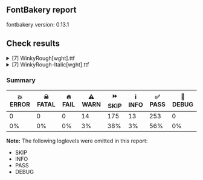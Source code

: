 ## FontBakery report

fontbakery version: 0.13.1







## Check results



<details><summary>[7] WinkyRough[wght].ttf</summary>
<div>
<details>
    <summary>⚠️ <b>WARN</b> Detect any interpolation issues in the font. <a href="https://fontbakery.readthedocs.io/en/stable/fontbakery/checks/universal.html#interpolation-issues">interpolation_issues</a></summary>
    <div>







* ⚠️ **WARN** <p>Interpolation issues were found in the font:</p>
<pre><code>- Contour 0 start point differs in glyph 'quoteleft' between location wght=400 and location wght=300

- Contour 0 start point differs in glyph 'quoteleft' between location wght=300 and location wght=900

- Contour 0 start point differs in glyph 'u' between location wght=400 and location wght=300

- Contour 0 start point differs in glyph 'J' between location wght=300 and location wght=900

- Contour 0 start point differs in glyph 'bracketleft' between location wght=400 and location wght=300

- Contour 0 start point differs in glyph 'guilsinglright' between location wght=300 and location wght=900

- Contour 1 start point differs in glyph 'Thorn' between location wght=400 and location wght=300

- Contour 0 start point differs in glyph 'Thorn' between location wght=300 and location wght=900

- Contour 0 start point differs in glyph 'greater' between location wght=300 and location wght=900

- Contour 0 start point differs in glyph 'H' between location wght=400 and location wght=300

- Contour 0 start point differs in glyph 'e' between location wght=400 and location wght=300

- Contour 1 start point differs in glyph 'e' between location wght=400 and location wght=300

- Contour 0 start point differs in glyph 'e' between location wght=300 and location wght=900

- Contour 0 start point differs in glyph 't' between location wght=400 and location wght=300

- Contour 0 start point differs in glyph 'two' between location wght=400 and location wght=300

- Contour 0 start point differs in glyph 'uni018F' between location wght=400 and location wght=300

- Contour 1 start point differs in glyph 'uni018F' between location wght=400 and location wght=300

- Contour 0 start point differs in glyph 'uni018F' between location wght=300 and location wght=900

- Contour 0 start point differs in glyph 'bar' between location wght=300 and location wght=900

- Contour 0 start point differs in glyph 'dotlessi' between location wght=400 and location wght=300

- Contour 0 start point differs in glyph 'dotlessi' between location wght=300 and location wght=900

- Contour 1 start point differs in glyph 'plusminus' between location wght=400 and location wght=300

- Contour 1 in glyph 'plusminus': becomes underweight between wght=400 and wght=300.

- Contour 1 start point differs in glyph 'plusminus' between location wght=300 and location wght=900

- Contour 1 in glyph 'plusminus': becomes underweight between wght=300 and wght=900.

- Contour 0 start point differs in glyph 'h' between location wght=400 and location wght=300

- Contour 0 start point differs in glyph 'h' between location wght=300 and location wght=900

- Contour 0 start point differs in glyph 'exclamdown' between location wght=400 and location wght=300

- Contour 1 start point differs in glyph 'exclamdown' between location wght=400 and location wght=300

- Contour 0 start point differs in glyph 'exclamdown' between location wght=300 and location wght=900

- Contour 0 start point differs in glyph 'uni030B' between location wght=400 and location wght=300

- Contour 1 start point differs in glyph 'uni030B' between location wght=400 and location wght=300

- Contour 1 start point differs in glyph 'uni030B' between location wght=300 and location wght=900

- Contour 1 start point differs in glyph 'ampersand' between location wght=400 and location wght=300

- Contour 2 start point differs in glyph 'ampersand' between location wght=400 and location wght=300

- Contour 2 in glyph 'ampersand': becomes underweight between wght=400 and wght=300.

- Contour 1 start point differs in glyph 'uni0259' between location wght=400 and location wght=300

- Contour 0 start point differs in glyph 'uni0259' between location wght=300 and location wght=900

- Contour 2 start point differs in glyph 'perthousand' between location wght=400 and location wght=300

- Contour 3 start point differs in glyph 'perthousand' between location wght=400 and location wght=300

- Contour 4 start point differs in glyph 'perthousand' between location wght=400 and location wght=300

- Contour 5 start point differs in glyph 'perthousand' between location wght=400 and location wght=300

- Contour 1 start point differs in glyph 'perthousand' between location wght=300 and location wght=900

- Contour 2 start point differs in glyph 'perthousand' between location wght=300 and location wght=900

- Contour 4 start point differs in glyph 'perthousand' between location wght=300 and location wght=900

- Contour 1 start point differs in glyph 'dcroat' between location wght=400 and location wght=300

- Contour 1 start point differs in glyph 'dcroat' between location wght=300 and location wght=900

- Contour 0 start point differs in glyph 'a' between location wght=400 and location wght=300

- Contour 0 start point differs in glyph 'a' between location wght=300 and location wght=900

- Contour 0 start point differs in glyph 'ordfeminine' between location wght=400 and location wght=300

- Contour 0 start point differs in glyph 'fraction' between location wght=400 and location wght=300

- Contour 0 start point differs in glyph 'fraction' between location wght=300 and location wght=900

- Contour 0 start point differs in glyph 'yen' between location wght=400 and location wght=300

- Contour 1 start point differs in glyph 'yen' between location wght=400 and location wght=300

- Contour 2 start point differs in glyph 'yen' between location wght=400 and location wght=300

- Contour 0 start point differs in glyph 'yen' between location wght=300 and location wght=900

- Contour 1 start point differs in glyph 'yen' between location wght=300 and location wght=900

- Contour 0 start point differs in glyph 'P' between location wght=300 and location wght=900

- Contour 0 start point differs in glyph 'bullet' between location wght=300 and location wght=900

- Contour 0 start point differs in glyph 'F' between location wght=400 and location wght=300

- Contour 0 start point differs in glyph 'F' between location wght=300 and location wght=900

- Contour 0 start point differs in glyph 'four' between location wght=400 and location wght=300

- Contour 1 start point differs in glyph 'four' between location wght=400 and location wght=300

- Contour 1 start point differs in glyph 'e.salt' between location wght=400 and location wght=300

- Contour 0 start point differs in glyph 'e.salt' between location wght=300 and location wght=900

- Contour 0 start point differs in glyph 'N' between location wght=400 and location wght=300

- Contour 0 start point differs in glyph 'x' between location wght=300 and location wght=900

- Contour 0 start point differs in glyph 'L' between location wght=300 and location wght=900

- Contour 0 start point differs in glyph 'asciitilde' between location wght=400 and location wght=300

- Contour 0 start point differs in glyph 'asciitilde' between location wght=300 and location wght=900

- Contour 0 start point differs in glyph 'less' between location wght=400 and location wght=300

- Contour 0 start point differs in glyph 'less' between location wght=300 and location wght=900

- Contour 0 in glyph 'less': becomes underweight between wght=300 and wght=900.

- Contour 0 start point differs in glyph 'at' between location wght=300 and location wght=900

- Contour 0 start point differs in glyph 'uni030C' between location wght=400 and location wght=300

- Contour 0 start point differs in glyph 'r' between location wght=400 and location wght=300

- Contour 0 start point differs in glyph 'r' between location wght=300 and location wght=900

- Contour 0 start point differs in glyph 'S' between location wght=400 and location wght=300

- Contour 0 start point differs in glyph 'S' between location wght=300 and location wght=900

- Contour 0 start point differs in glyph 'l' between location wght=300 and location wght=900

- Contour 0 start point differs in glyph 'I.salt' between location wght=400 and location wght=300

- Contour 0 start point differs in glyph 'I.salt' between location wght=300 and location wght=900

- Contour 0 start point differs in glyph 'f' between location wght=400 and location wght=300

- Contour 0 start point differs in glyph 'n' between location wght=400 and location wght=300

- Contour 0 start point differs in glyph 'n' between location wght=300 and location wght=900

- Contour 1 start point differs in glyph 'oslash' between location wght=400 and location wght=300

- Contour 0 start point differs in glyph 'uni0328' between location wght=400 and location wght=300

- Contour 0 start point differs in glyph 'Hbar' between location wght=400 and location wght=300

- Contour 1 start point differs in glyph 'Hbar' between location wght=400 and location wght=300

- Contour 0 start point differs in glyph 'three' between location wght=400 and location wght=300

- Contour 0 start point differs in glyph 'uni0312' between location wght=400 and location wght=300

- Contour 0 start point differs in glyph 'uni0312' between location wght=300 and location wght=900

- Contour 2 start point differs in glyph 'threequarters' between location wght=400 and location wght=300

- Contour 3 start point differs in glyph 'threequarters' between location wght=400 and location wght=300

- Contour 0 start point differs in glyph 'threequarters' between location wght=300 and location wght=900

- Contour 3 start point differs in glyph 'threequarters' between location wght=300 and location wght=900

- Contour 0 start point differs in glyph 'dollar' between location wght=400 and location wght=300

- Contour 0 in glyph 'dollar': becomes underweight between wght=400 and wght=300.

- Contour 1 start point differs in glyph 'dollar' between location wght=400 and location wght=300

- Contour 1 in glyph 'dollar': becomes underweight between wght=400 and wght=300.

- Contour 2 start point differs in glyph 'dollar' between location wght=400 and location wght=300

- Contour 2 start point differs in glyph 'dollar' between location wght=300 and location wght=900

- Contour 0 start point differs in glyph 'cent' between location wght=400 and location wght=300

- Contour 1 start point differs in glyph 'cent' between location wght=400 and location wght=300

- Contour 1 in glyph 'cent': becomes underweight between wght=400 and wght=300.

- Contour 2 start point differs in glyph 'cent' between location wght=400 and location wght=300

- Contour 0 start point differs in glyph 'gravecomb' between location wght=400 and location wght=300

- Contour 0 in glyph 'gravecomb': becomes underweight between wght=400 and wght=300.

- Contour 0 start point differs in glyph 'gravecomb' between location wght=300 and location wght=900

- Contour 0 in glyph 'gravecomb': becomes underweight between wght=300 and wght=900.

- Contour 0 start point differs in glyph 'Q' between location wght=400 and location wght=300

- Contour 1 start point differs in glyph 'Q' between location wght=400 and location wght=300

- Contour 0 start point differs in glyph 'Q' between location wght=300 and location wght=900

- Contour 0 start point differs in glyph 'period' between location wght=400 and location wght=300

- Contour 0 start point differs in glyph 'period' between location wght=300 and location wght=900

- Contour 0 start point differs in glyph 'A.salt' between location wght=400 and location wght=300

- Contour 0 start point differs in glyph 'A.salt' between location wght=300 and location wght=900

- Contour 1 start point differs in glyph 'A.salt' between location wght=300 and location wght=900

- Contour 0 start point differs in glyph 'seven' between location wght=400 and location wght=300

- Contour 0 start point differs in glyph 'uni0302' between location wght=400 and location wght=300

- Contour 0 start point differs in glyph 'uni0302' between location wght=300 and location wght=900

- Contour 0 start point differs in glyph 'quotedblright' between location wght=400 and location wght=300

- Contour 1 start point differs in glyph 'quotedblright' between location wght=400 and location wght=300

- Contour 0 start point differs in glyph 'quotedblright' between location wght=300 and location wght=900

- Contour 1 start point differs in glyph 'quotedblright' between location wght=300 and location wght=900

- Contour 0 start point differs in glyph 'quotesingle' between location wght=400 and location wght=300

- Contour 0 start point differs in glyph 'uni030C.alt' between location wght=400 and location wght=300

- Contour 0 start point differs in glyph 'uni030C.alt' between location wght=300 and location wght=900

- Contour 0 in glyph 'uni030C.alt': becomes underweight between wght=300 and wght=900.

- Contour 0 start point differs in glyph 'logicalnot' between location wght=400 and location wght=300

- Contour 0 start point differs in glyph 'logicalnot' between location wght=300 and location wght=900

- Contour 0 start point differs in glyph 'uni1E9E' between location wght=400 and location wght=300

- Contour 0 start point differs in glyph 'uni1E9E' between location wght=300 and location wght=900

- Contour 0 start point differs in glyph 'slash' between location wght=300 and location wght=900

- Contour 0 start point differs in glyph 'underscore' between location wght=400 and location wght=300

- Contour 1 start point differs in glyph 'p' between location wght=400 and location wght=300

- Contour 0 start point differs in glyph 'ordmasculine' between location wght=400 and location wght=300

- Contour 0 start point differs in glyph 'Euro' between location wght=400 and location wght=300

- Contour 0 in glyph 'Euro': becomes underweight between wght=400 and wght=300.

- Contour 0 start point differs in glyph 'Euro' between location wght=300 and location wght=900

- Contour 1 start point differs in glyph 'Euro' between location wght=300 and location wght=900

- Contour 0 start point differs in glyph 'T' between location wght=400 and location wght=300

- Contour 0 start point differs in glyph 'T' between location wght=300 and location wght=900

- Contour 0 start point differs in glyph 'Oslash' between location wght=400 and location wght=300

- Contour 1 start point differs in glyph 'Oslash' between location wght=400 and location wght=300

- Contour 0 start point differs in glyph 'Oslash' between location wght=300 and location wght=900

- Contour 1 start point differs in glyph 'Oslash' between location wght=300 and location wght=900

- Contour 0 start point differs in glyph 'backslash' between location wght=300 and location wght=900

- Contour 0 start point differs in glyph 'one' between location wght=300 and location wght=900

- Contour 0 start point differs in glyph 'greaterequal' between location wght=400 and location wght=300

- Contour 1 start point differs in glyph 'greaterequal' between location wght=400 and location wght=300

- Contour 0 start point differs in glyph 'AE' between location wght=400 and location wght=300

- Contour 1 start point differs in glyph 'AE' between location wght=400 and location wght=300

- Contour 1 in glyph 'AE': becomes underweight between wght=400 and wght=300.

- Contour 0 start point differs in glyph 'AE' between location wght=300 and location wght=900

- Contour 0 start point differs in glyph 'B' between location wght=400 and location wght=300

- Contour 1 start point differs in glyph 'B' between location wght=400 and location wght=300

- Contour 1 in glyph 'B': becomes underweight between wght=400 and wght=300.

- Contour 2 start point differs in glyph 'B' between location wght=400 and location wght=300

- Contour 0 start point differs in glyph 'B' between location wght=300 and location wght=900

- Contour 0 start point differs in glyph 'oe' between location wght=400 and location wght=300

- Contour 2 start point differs in glyph 'oe' between location wght=400 and location wght=300

- Contour 3 start point differs in glyph 'oe' between location wght=400 and location wght=300

- Contour 2 start point differs in glyph 'oe' between location wght=300 and location wght=900

- Contour 1 start point differs in glyph 'Lslash' between location wght=300 and location wght=900

- Contour 1 start point differs in glyph 'onehalf' between location wght=400 and location wght=300

- Contour 2 start point differs in glyph 'onehalf' between location wght=400 and location wght=300

- Contour 1 start point differs in glyph 'onehalf' between location wght=300 and location wght=900

- Contour 2 start point differs in glyph 'onehalf' between location wght=300 and location wght=900

- Contour 0 start point differs in glyph 'divide' between location wght=400 and location wght=300

- Contour 0 start point differs in glyph 'divide' between location wght=300 and location wght=900

- Contour 0 start point differs in glyph 'section' between location wght=400 and location wght=300

- Contour 1 start point differs in glyph 'section' between location wght=400 and location wght=300

- Contour 0 start point differs in glyph 'section' between location wght=300 and location wght=900

- Contour 0 start point differs in glyph 'W' between location wght=400 and location wght=300

- Contour 0 in glyph 'W': becomes underweight between wght=400 and wght=300.

- Contour 0 start point differs in glyph 'W' between location wght=300 and location wght=900

- Contour 0 in glyph 'W': becomes underweight between wght=300 and wght=900.

- Contour 0 start point differs in glyph 'k' between location wght=400 and location wght=300

- Contour 0 start point differs in glyph 'k' between location wght=300 and location wght=900

- Contour 0 start point differs in glyph 'lessequal' between location wght=400 and location wght=300

- Contour 0 start point differs in glyph 'lessequal' between location wght=300 and location wght=900

- Contour 1 start point differs in glyph 'lessequal' between location wght=300 and location wght=900

- Contour 0 start point differs in glyph 'zero' between location wght=400 and location wght=300

- Contour 1 start point differs in glyph 'zero' between location wght=400 and location wght=300

- Contour 0 start point differs in glyph 'zero' between location wght=300 and location wght=900

- Contour 2 start point differs in glyph 'uni0E3F' between location wght=400 and location wght=300

- Contour 3 start point differs in glyph 'uni0E3F' between location wght=400 and location wght=300

- Contour 3 in glyph 'uni0E3F': becomes underweight between wght=400 and wght=300.

- Contour 4 start point differs in glyph 'uni0E3F' between location wght=400 and location wght=300

- Contour 2 start point differs in glyph 'uni0E3F' between location wght=300 and location wght=900

- Contour 0 start point differs in glyph 'minus' between location wght=300 and location wght=900

- Contour 0 start point differs in glyph 'uni0304' between location wght=300 and location wght=900

- Contour 0 start point differs in glyph 'm' between location wght=400 and location wght=300

- Contour 0 start point differs in glyph 'm' between location wght=300 and location wght=900

- Contour 0 start point differs in glyph 'copyright' between location wght=400 and location wght=300

- Contour 1 start point differs in glyph 'copyright' between location wght=400 and location wght=300

- Contour 2 start point differs in glyph 'copyright' between location wght=400 and location wght=300

- Contour 0 start point differs in glyph 'copyright' between location wght=300 and location wght=900

- Contour 2 start point differs in glyph 'copyright' between location wght=300 and location wght=900

- Contour 0 start point differs in glyph 'uni0327' between location wght=400 and location wght=300

- Contour 0 start point differs in glyph 'ae' between location wght=400 and location wght=300

- Contour 3 start point differs in glyph 'ae' between location wght=400 and location wght=300

- Contour 3 in glyph 'ae': becomes underweight between wght=400 and wght=300.

- Contour 1 start point differs in glyph 'ae' between location wght=300 and location wght=900

- Contour 0 start point differs in glyph 'uni00B2' between location wght=300 and location wght=900

- Contour 0 start point differs in glyph 'one.lf' between location wght=400 and location wght=300

- Contour 0 start point differs in glyph 'hyphen' between location wght=400 and location wght=300

- Contour 0 start point differs in glyph 'equal' between location wght=400 and location wght=300

- Contour 0 start point differs in glyph 'equal' between location wght=300 and location wght=900

- Contour 1 start point differs in glyph 'equal' between location wght=300 and location wght=900

- Contour 0 start point differs in glyph 'exclam' between location wght=400 and location wght=300

- Contour 1 start point differs in glyph 'exclam' between location wght=400 and location wght=300

- Contour 1 start point differs in glyph 'exclam' between location wght=300 and location wght=900

- Contour 2 start point differs in glyph 'Eth' between location wght=400 and location wght=300

- Contour 0 start point differs in glyph 'Eth' between location wght=300 and location wght=900

- Contour 2 start point differs in glyph 'percent' between location wght=400 and location wght=300

- Contour 1 start point differs in glyph 'notequal' between location wght=400 and location wght=300

- Contour 0 start point differs in glyph 'notequal' between location wght=300 and location wght=900

- Contour 1 start point differs in glyph 'notequal' between location wght=300 and location wght=900

- Contour 2 start point differs in glyph 'notequal' between location wght=300 and location wght=900

- Contour 0 start point differs in glyph 'b' between location wght=400 and location wght=300

- Contour 1 start point differs in glyph 'b' between location wght=400 and location wght=300

- Contour 0 start point differs in glyph 'b' between location wght=300 and location wght=900

- Contour 0 start point differs in glyph 'y.salt' between location wght=400 and location wght=300

- Contour 0 start point differs in glyph 'uni0306' between location wght=400 and location wght=300

- Contour 0 start point differs in glyph 'eight' between location wght=400 and location wght=300

- Contour 1 start point differs in glyph 'eight' between location wght=400 and location wght=300

- Contour 0 start point differs in glyph 'g.salt' between location wght=300 and location wght=900

- Contour 1 start point differs in glyph 'zero.lf' between location wght=400 and location wght=300

- Contour 0 start point differs in glyph 'germandbls' between location wght=400 and location wght=300

- Contour 0 start point differs in glyph 'germandbls' between location wght=300 and location wght=900

- Contour 1 start point differs in glyph 'currency' between location wght=400 and location wght=300

- Contour 0 start point differs in glyph 'sterling' between location wght=400 and location wght=300

- Contour 1 start point differs in glyph 'sterling' between location wght=400 and location wght=300

- Contour 0 start point differs in glyph 'sterling' between location wght=300 and location wght=900

- Contour 1 start point differs in glyph 'sterling' between location wght=300 and location wght=900

- Contour 3 start point differs in glyph 'onequarter' between location wght=400 and location wght=300

- Contour 0 start point differs in glyph 'onequarter' between location wght=300 and location wght=900

- Contour 3 start point differs in glyph 'onequarter' between location wght=300 and location wght=900

- Contour 0 start point differs in glyph 'question' between location wght=400 and location wght=300

- Contour 1 start point differs in glyph 'question' between location wght=400 and location wght=300

- Contour 0 start point differs in glyph 'question' between location wght=300 and location wght=900

- Contour 1 start point differs in glyph 'question' between location wght=300 and location wght=900

- Contour 0 start point differs in glyph 'degree' between location wght=400 and location wght=300

- Contour 0 start point differs in glyph 'degree' between location wght=300 and location wght=900

- Contour 0 start point differs in glyph 'plus' between location wght=400 and location wght=300

- Contour 0 start point differs in glyph 'plus' between location wght=300 and location wght=900

- Contour 1 start point differs in glyph 'j' between location wght=400 and location wght=300

- Contour 0 start point differs in glyph 'j' between location wght=300 and location wght=900

- Contour 0 start point differs in glyph 'g' between location wght=400 and location wght=300

- Contour 1 start point differs in glyph 'g' between location wght=400 and location wght=300

- Contour 0 start point differs in glyph 'g' between location wght=300 and location wght=900

- Contour 0 start point differs in glyph 'q' between location wght=400 and location wght=300

- Contour 1 start point differs in glyph 'q' between location wght=400 and location wght=300

- Contour 0 start point differs in glyph 'q' between location wght=300 and location wght=900

- Contour 0 start point differs in glyph 'O' between location wght=400 and location wght=300

- Contour 0 start point differs in glyph 'O' between location wght=300 and location wght=900

- Contour 0 start point differs in glyph 'lslash' between location wght=400 and location wght=300

- Contour 1 start point differs in glyph 'lslash' between location wght=300 and location wght=900

- Contour 0 start point differs in glyph 'guilsinglleft' between location wght=300 and location wght=900

- Contour 0 start point differs in glyph 'd' between location wght=400 and location wght=300

- Contour 0 start point differs in glyph 'd' between location wght=300 and location wght=900

- Contour 0 start point differs in glyph 'Y' between location wght=400 and location wght=300

- Contour 1 start point differs in glyph 'nine' between location wght=400 and location wght=300

- Contour 1 start point differs in glyph 'nine' between location wght=300 and location wght=900

- Contour 0 start point differs in glyph 'I' between location wght=400 and location wght=300

- Contour 0 start point differs in glyph 'I' between location wght=300 and location wght=900

- Contour 0 start point differs in glyph 'i' between location wght=300 and location wght=900

- Contour 0 start point differs in glyph 'tildecomb' between location wght=300 and location wght=900

- Contour 0 start point differs in glyph 'uni00B3' between location wght=300 and location wght=900

- Contour 0 start point differs in glyph 'uni00B9' between location wght=300 and location wght=900

- Contour 0 start point differs in glyph 'questiondown' between location wght=400 and location wght=300

- Contour 1 start point differs in glyph 'questiondown' between location wght=400 and location wght=300

- Contour 0 start point differs in glyph 'questiondown' between location wght=300 and location wght=900

- Contour 0 start point differs in glyph 'c' between location wght=400 and location wght=300

- Contour 0 start point differs in glyph 'Z' between location wght=400 and location wght=300

- Contour 1 start point differs in glyph 'thorn' between location wght=400 and location wght=300

- Contour 0 start point differs in glyph 'thorn' between location wght=300 and location wght=900

- Contour 0 start point differs in glyph 'A' between location wght=400 and location wght=300

- Contour 1 start point differs in glyph 'A' between location wght=400 and location wght=300

- Contour 0 start point differs in glyph 'A' between location wght=300 and location wght=900

- Contour 1 start point differs in glyph 'D' between location wght=400 and location wght=300

- Contour 1 start point differs in glyph 'a.salt' between location wght=400 and location wght=300

- Contour 0 start point differs in glyph 'a.salt' between location wght=300 and location wght=900

- Contour 0 start point differs in glyph 'brokenbar' between location wght=400 and location wght=300

- Contour 1 start point differs in glyph 'brokenbar' between location wght=300 and location wght=900

- Contour 0 start point differs in glyph 'V' between location wght=400 and location wght=300

- Contour 0 start point differs in glyph 'z' between location wght=300 and location wght=900

- Contour 0 start point differs in glyph 'uni0237' between location wght=300 and location wght=900

- Contour 0 start point differs in glyph 's' between location wght=300 and location wght=900

- Contour 0 start point differs in glyph 'R' between location wght=400 and location wght=300

- Contour 1 start point differs in glyph 'R' between location wght=400 and location wght=300

- Contour 0 start point differs in glyph 'R' between location wght=300 and location wght=900

- Contour 0 start point differs in glyph 'w' between location wght=400 and location wght=300

- Contour 0 in glyph 'w': becomes underweight between wght=400 and wght=300.

- Contour 0 start point differs in glyph 'w' between location wght=300 and location wght=900

- Contour 0 start point differs in glyph 'multiply' between location wght=300 and location wght=900

- Contour 0 start point differs in glyph 'G' between location wght=400 and location wght=300

- Contour 0 start point differs in glyph 'five' between location wght=300 and location wght=900

- Contour 0 start point differs in glyph 'o' between location wght=400 and location wght=300

- Contour 0 start point differs in glyph 'uni030A' between location wght=400 and location wght=300

- Contour 1 start point differs in glyph 'uni030A' between location wght=300 and location wght=900

- Contour 1 in glyph 'uni030A': becomes underweight between wght=300 and wght=900.

- Contour 0 start point differs in glyph 'guillemotleft' between location wght=300 and location wght=900

- Contour 1 start point differs in glyph 'guillemotleft' between location wght=300 and location wght=900

- Contour 0 start point differs in glyph 'OE' between location wght=400 and location wght=300

- Contour 1 start point differs in glyph 'OE' between location wght=400 and location wght=300

- Contour 0 start point differs in glyph 'registered' between location wght=400 and location wght=300

- Contour 3 start point differs in glyph 'registered' between location wght=400 and location wght=300

- Contour 3 in glyph 'registered': becomes underweight between wght=400 and wght=300.

- Contour 0 start point differs in glyph 'registered' between location wght=300 and location wght=900

- Contour 0 start point differs in glyph 'y' between location wght=400 and location wght=300

- Contour 0 start point differs in glyph 'approxequal' between location wght=400 and location wght=300

- Contour 0 start point differs in glyph 'approxequal' between location wght=300 and location wght=900

- Contour 1 start point differs in glyph 'approxequal' between location wght=300 and location wght=900

- Contour 0 start point differs in glyph 'comma' between location wght=400 and location wght=300

- Contour 0 start point differs in glyph 'comma' between location wght=300 and location wght=900
</code></pre>
 [code: interpolation-issues]



</div>
</details>

<details>
    <summary>⚠️ <b>WARN</b> Ensure variable fonts include an avar table. <a href="https://fontbakery.readthedocs.io/en/stable/fontbakery/checks/universal.html#mandatory-avar-table">mandatory_avar_table</a></summary>
    <div>







* ⚠️ **WARN** <p>This variable font does not have an avar table. Most variable fonts should include an avar table to correctly define axes progression rates.</p>
 [code: missing-avar]



</div>
</details>

<details>
    <summary>⚠️ <b>WARN</b> Validate size, and resolution of article images, and ensure article page has minimum length and includes visual assets. <a href="https://fontbakery.readthedocs.io/en/stable/fontbakery/checks/googlefonts.html#googlefonts-article-images">googlefonts/article/images</a></summary>
    <div>







* ⚠️ **WARN** <p>Family metadata at fonts/variable does not have an article.</p>
 [code: lacks-article]



</div>
</details>

<details>
    <summary>⚠️ <b>WARN</b> Check for codepoints not covered by METADATA subsets. <a href="https://fontbakery.readthedocs.io/en/stable/fontbakery/checks/googlefonts.html#googlefonts-metadata-unreachable-subsetting">googlefonts/metadata/unreachable_subsetting</a></summary>
    <div>







* ⚠️ **WARN** <p>The following codepoints supported by the font are not covered by
any subsets defined in the font's metadata file, and will never
be served. You can solve this by either manually adding additional
subset declarations to METADATA.pb, or by editing the glyphset
definitions.</p>
<ul>
<li>U+02D8 BREVE: try adding one of: yi, canadian-aboriginal</li>
<li>U+02D9 DOT ABOVE: try adding one of: yi, canadian-aboriginal</li>
<li>U+02DB OGONEK: try adding one of: yi, canadian-aboriginal</li>
<li>U+0302 COMBINING CIRCUMFLEX ACCENT: try adding one of: coptic, cherokee, math, tifinagh</li>
<li>U+0306 COMBINING BREVE: try adding one of: old-permic, tifinagh</li>
<li>U+0307 COMBINING DOT ABOVE: try adding one of: tai-le, syriac, duployan, coptic, canadian-aboriginal, hebrew, tifinagh, old-permic, math, todhri, malayalam</li>
<li>U+030A COMBINING RING ABOVE: try adding one of: syriac, duployan</li>
<li>U+030B COMBINING DOUBLE ACUTE ACCENT: try adding one of: cherokee, osage</li>
<li>U+030C COMBINING CARON: try adding one of: tai-le, cherokee</li>
<li>U+0312 COMBINING TURNED COMMA ABOVE: try adding math</li>
<li>U+0326 COMBINING COMMA BELOW: try adding math</li>
<li>U+0327 COMBINING CEDILLA: try adding math</li>
<li>U+0328 COMBINING OGONEK: not included in any glyphset definition</li>
<li>U+0E3F THAI CURRENCY SYMBOL BAHT: try adding thai</li>
<li>U+1EBC LATIN CAPITAL LETTER E WITH TILDE: try adding vietnamese</li>
<li>U+1EBD LATIN SMALL LETTER E WITH TILDE: try adding vietnamese</li>
<li>U+2000 EN QUAD: try adding symbols2</li>
<li>U+2001 EM QUAD: try adding symbols2</li>
<li>U+2003 EM SPACE: try adding nushu</li>
<li>U+2004 THREE-PER-EM SPACE: try adding symbols2</li>
<li>U+2005 FOUR-PER-EM SPACE: try adding symbols2</li>
<li>U+2006 SIX-PER-EM SPACE: try adding symbols2</li>
<li>U+2007 FIGURE SPACE: try adding symbols2</li>
<li>U+2008 PUNCTUATION SPACE: try adding symbols2</li>
<li>U+200A HAIR SPACE: try adding symbols2</li>
<li>U+200C ZERO WIDTH NON-JOINER: try adding one of: warang-citi, khmer, hatran, nko, kharoshthi, zanabazar-square, avestan, chakma, cham, grantha, gunjala-gondi, hanunoo, telugu, tifinagh, sharada, mongolian, mandaic, hanifi-rohingya, sundanese, thaana, thai, tirhuta, brahmi, myanmar, sogdian, tamil, tibetan, modi, syloti-nagri, syriac, masaram-gondi, khudawadi, takri, batak, dogra, tai-tham, mahajani, tagalog, phags-pa, tai-viet, kaithi, kannada, meetei-mayek, new-tai-lue, oriya, arabic, pahawh-hmong, psalter-pahlavi, rejang, yi, balinese, javanese, manichaean, kayah-li, gujarati, lao, gurmukhi, tai-le, malayalam, buhid, bhaiksuki, hebrew, lepcha, devanagari, khojki, saurashtra, siddham, limbu, sinhala, tagbanwa, newa, bengali, buginese, duployan</li>
<li>U+200D ZERO WIDTH JOINER: try adding one of: warang-citi, khmer, nko, kharoshthi, zanabazar-square, avestan, chakma, cham, grantha, gunjala-gondi, hanunoo, telugu, tifinagh, sharada, mongolian, mandaic, hanifi-rohingya, sundanese, thaana, thai, tirhuta, brahmi, myanmar, sogdian, tamil, tibetan, modi, syloti-nagri, syriac, masaram-gondi, khudawadi, takri, batak, dogra, tai-tham, mahajani, tagalog, phags-pa, tai-viet, kaithi, kannada, meetei-mayek, new-tai-lue, oriya, arabic, old-hungarian, pahawh-hmong, psalter-pahlavi, rejang, yi, balinese, javanese, manichaean, kayah-li, gujarati, lao, gurmukhi, tai-le, malayalam, buhid, bhaiksuki, hebrew, lepcha, devanagari, khojki, saurashtra, siddham, limbu, sinhala, tagbanwa, newa, bengali, buginese, duployan</li>
<li>U+200E LEFT-TO-RIGHT MARK: try adding one of: syriac, nko, arabic, hebrew, thaana, phags-pa</li>
<li>U+200F RIGHT-TO-LEFT MARK: try adding one of: syriac, nko, hebrew, thaana, phags-pa</li>
<li>U+2021 DOUBLE DAGGER: try adding adlam</li>
<li>U+202F NARROW NO-BREAK SPACE: try adding one of: yi, mongolian, phags-pa</li>
<li>U+2030 PER MILLE SIGN: try adding adlam</li>
<li>U+205F MEDIUM MATHEMATICAL SPACE: try adding math</li>
<li>U+2248 ALMOST EQUAL TO: try adding math</li>
<li>U+2260 NOT EQUAL TO: try adding math</li>
<li>U+2264 LESS-THAN OR EQUAL TO: try adding math</li>
<li>U+2265 GREATER-THAN OR EQUAL TO: try adding math</li>
<li>U+25CC DOTTED CIRCLE: try adding one of: khmer, wancho, kharoshthi, cham, grantha, hanunoo, tifinagh, sharada, thaana, thai, tibetan, modi, syriac, batak, dogra, tai-tham, mahajani, kaithi, psalter-pahlavi, miao, lao, soyombo, bhaiksuki, lepcha, newa, music, nko, bassa-vah, mongolian, math, myanmar, sogdian, ahom, osage, tagalog, meetei-mayek, oriya, pahawh-hmong, canadian-aboriginal, balinese, kayah-li, gujarati, hebrew, siddham, sinhala, tagbanwa, warang-citi, gunjala-gondi, old-permic, mandaic, hanifi-rohingya, sundanese, tirhuta, caucasian-albanian, masaram-gondi, symbols, kannada, javanese, gurmukhi, tai-le, malayalam, khojki, zanabazar-square, chakma, telugu, elbasan, brahmi, tamil, mende-kikakui, syloti-nagri, khudawadi, takri, phags-pa, tai-viet, new-tai-lue, rejang, yi, armenian, manichaean, adlam, buhid, coptic, devanagari, saurashtra, marchen, limbu, bengali, buginese, duployan</li>
<li>U+3000 IDEOGRAPHIC SPACE: try adding one of: chinese-traditional, chinese-hongkong, chinese-simplified, yi, nushu, japanese, phags-pa</li>
</ul>
<p>Or you can add the above codepoints to one of the subsets supported by the font: <code>latin</code>, <code>latin-ext</code></p>
 [code: unreachable-subsetting]



</div>
</details>

<details>
    <summary>⚠️ <b>WARN</b> Shapes languages in all GF glyphsets. <a href="https://fontbakery.readthedocs.io/en/stable/fontbakery/checks/googlefonts.html#googlefonts-glyphsets-shape-languages">googlefonts/glyphsets/shape_languages</a></summary>
    <div>







* ⚠️ **WARN** <p>GF_Phonetics_SinoExt glyphset:</p>
<table>
<thead>
<tr>
<th align="left">WARN messages</th>
<th align="left">Languages</th>
</tr>
</thead>
<tbody>
<tr>
<td align="left">Some auxiliary glyphs were missing: Ŀ, ŀ</td>
<td align="left">ca_Latn (Catalan)</td>
</tr>
<tr>
<td align="left">Some auxiliary glyphs were missing: ſ</td>
<td align="left">de_Latn (German) and fr_Latn (French)</td>
</tr>
<tr>
<td align="left">Some auxiliary glyphs were missing: Ŋ, ŋ, Ŧ, ŧ, Ʒ, Ǥ, ǥ, Ǯ, ǯ, ʒ</td>
<td align="left">fi_Latn (Finnish)</td>
</tr>
<tr>
<td align="left">Some auxiliary glyphs were missing: Ŋ, ŋ, Ŧ, ŧ</td>
<td align="left">nb_Latn (Norwegian Bokmål)</td>
</tr>
</tbody>
</table>
 [code: warning-language-shaping]



</div>
</details>

<details>
    <summary>⚠️ <b>WARN</b> Ensure soft_dotted characters lose their dot when combined with marks that replace the dot. <a href="https://fontbakery.readthedocs.io/en/stable/fontbakery/checks/universal.html#soft-dotted">soft_dotted</a></summary>
    <div>







* ⚠️ **WARN** <p>The dot of soft dotted characters used in orthographies <em>must</em> disappear in the following strings: i̊ i̋ į̀ į́ į̂ į̃ į̄ į̌</p>
<p>The dot of soft dotted characters <em>should</em> disappear in other cases, for example: ĭ i̇ ǐ i̒ ĭ̦ i̦̇ i̦̊ i̦̋ ǐ̦ i̦̒ ĭ̧ i̧̇ i̧̊ i̧̋ ǐ̧ i̧̒ į̆ į̇ į̈ į̊</p>
<p>Your font fully covers the following languages that require the soft-dotted feature: Lithuanian (Latn, 2,357,094 speakers), Dutch (Latn, 31,709,104 speakers).</p>
<p>Your font does <em>not</em> cover the following languages that require the soft-dotted feature: Ikwere (Latn, 717,000 speakers), Southern Tutchone (Latn, 65 speakers), Basaa (Latn, 332,940 speakers), Sar (Latn, 500,000 speakers), Longto (Latn, 5,000 speakers), Heiltsuk (Latn, 300 speakers), Ijo, Southeast (Latn, 2,471,000 speakers), Fur (Latn, 1,230,163 speakers), Mfumte (Latn, 79,000 speakers), Gulay (Latn, 250,478 speakers), Bete-Bendi (Latn, 100,000 speakers), Ma’di (Latn, 584,000 speakers), Vute (Latn, 21,000 speakers), Dan (Latn, 1,099,244 speakers), Kpelle, Guinea (Latn, 622,000 speakers), Koonzime (Latn, 40,000 speakers), Ngbaka (Latn, 1,020,000 speakers), Zapotec (Latn, 490,000 speakers), Ukrainian (Cyrl, 29,273,587 speakers), Mundani (Latn, 34,000 speakers), Avokaya (Latn, 100,000 speakers), Dii (Latn, 71,000 speakers), Abua (Latn, 25,000 speakers), Belarusian (Cyrl, 10,064,517 speakers), Bafut (Latn, 158,146 speakers), Igbo (Latn, 27,823,640 speakers), Cicipu (Latn, 44,000 speakers), Western Krahn (Latn, 97,800 speakers), Nateni (Latn, 100,000 speakers), Navajo (Latn, 166,319 speakers), Southern Kisi (Latn, 360,000 speakers), Keliko (Latn, 63,000 speakers), Northern Tutchone (Latn, 85 speakers), Ebira (Latn, 2,200,000 speakers), Ejagham (Latn, 120,000 speakers), Aghem (Latn, 38,843 speakers), Ekpeye (Latn, 226,000 speakers), Yala (Latn, 200,000 speakers), Teke-Ebo (Latn, 260,000 speakers), Kom (Latn, 360,685 speakers), Makaa (Latn, 221,000 speakers), Mango (Latn, 77,000 speakers), Lugbara (Latn, 2,200,000 speakers), South Central Banda (Latn, 244,000 speakers), Nzakara (Latn, 50,000 speakers), Han (Latn, 6 speakers), Kaska (Latn, 125 speakers).</p>
 [code: soft-dotted]



</div>
</details>

<details>
    <summary>⚠️ <b>WARN</b> Ensure fonts have ScriptLangTags declared on the 'meta' table. <a href="https://fontbakery.readthedocs.io/en/stable/fontbakery/checks/googlefonts.html#googlefonts-meta-script-lang-tags">googlefonts/meta/script_lang_tags</a></summary>
    <div>







* ⚠️ **WARN** <p>This font file does not have a 'meta' table.</p>
 [code: lacks-meta-table]



</div>
</details>
</div>
</details>

<details><summary>[7] WinkyRough-Italic[wght].ttf</summary>
<div>
<details>
    <summary>⚠️ <b>WARN</b> Detect any interpolation issues in the font. <a href="https://fontbakery.readthedocs.io/en/stable/fontbakery/checks/universal.html#interpolation-issues">interpolation_issues</a></summary>
    <div>







* ⚠️ **WARN** <p>Interpolation issues were found in the font:</p>
<pre><code>- Contour 0 start point differs in glyph 'quoteleft' between location wght=400 and location wght=300

- Contour 0 start point differs in glyph 'quoteleft' between location wght=300 and location wght=900

- Contour 0 start point differs in glyph 'u' between location wght=400 and location wght=300

- Contour 0 start point differs in glyph 'J' between location wght=300 and location wght=900

- Contour 0 start point differs in glyph 'bracketleft' between location wght=400 and location wght=300

- Contour 0 start point differs in glyph 'bracketleft' between location wght=300 and location wght=900

- Contour 0 start point differs in glyph 'guilsinglright' between location wght=300 and location wght=900

- Contour 1 start point differs in glyph 'Thorn' between location wght=400 and location wght=300

- Contour 0 start point differs in glyph 'Thorn' between location wght=300 and location wght=900

- Contour 0 start point differs in glyph 'greater' between location wght=300 and location wght=900

- Contour 0 start point differs in glyph 'H' between location wght=400 and location wght=300

- Contour 0 start point differs in glyph 'e' between location wght=400 and location wght=300

- Contour 1 start point differs in glyph 'e' between location wght=400 and location wght=300

- Contour 0 start point differs in glyph 'e' between location wght=300 and location wght=900

- Contour 0 start point differs in glyph 't' between location wght=400 and location wght=300

- Contour 0 start point differs in glyph 'uni018F' between location wght=400 and location wght=300

- Contour 1 start point differs in glyph 'uni018F' between location wght=400 and location wght=300

- Contour 0 start point differs in glyph 'uni018F' between location wght=300 and location wght=900

- Contour 0 start point differs in glyph 'bar' between location wght=300 and location wght=900

- Contour 0 start point differs in glyph 'dotlessi' between location wght=400 and location wght=300

- Contour 0 start point differs in glyph 'dotlessi' between location wght=300 and location wght=900

- Contour 1 start point differs in glyph 'plusminus' between location wght=400 and location wght=300

- Contour 1 in glyph 'plusminus': becomes underweight between wght=400 and wght=300.

- Contour 1 start point differs in glyph 'plusminus' between location wght=300 and location wght=900

- Contour 1 in glyph 'plusminus': becomes underweight between wght=300 and wght=900.

- Contour 0 start point differs in glyph 'h' between location wght=400 and location wght=300

- Contour 0 start point differs in glyph 'h' between location wght=300 and location wght=900

- Contour 0 start point differs in glyph 'exclamdown' between location wght=400 and location wght=300

- Contour 1 start point differs in glyph 'exclamdown' between location wght=400 and location wght=300

- Contour 0 start point differs in glyph 'exclamdown' between location wght=300 and location wght=900

- Contour 0 start point differs in glyph 'uni030B' between location wght=400 and location wght=300

- Contour 1 start point differs in glyph 'uni030B' between location wght=400 and location wght=300

- Contour 1 start point differs in glyph 'uni030B' between location wght=300 and location wght=900

- Contour 2 start point differs in glyph 'ampersand' between location wght=400 and location wght=300

- Contour 2 in glyph 'ampersand': becomes underweight between wght=400 and wght=300.

- Contour 1 start point differs in glyph 'uni0259' between location wght=400 and location wght=300

- Contour 0 start point differs in glyph 'uni0259' between location wght=300 and location wght=900

- Contour 1 start point differs in glyph 'perthousand' between location wght=400 and location wght=300

- Contour 2 start point differs in glyph 'perthousand' between location wght=400 and location wght=300

- Contour 3 start point differs in glyph 'perthousand' between location wght=400 and location wght=300

- Contour 4 start point differs in glyph 'perthousand' between location wght=400 and location wght=300

- Contour 5 start point differs in glyph 'perthousand' between location wght=400 and location wght=300

- Contour 1 start point differs in glyph 'perthousand' between location wght=300 and location wght=900

- Contour 2 start point differs in glyph 'perthousand' between location wght=300 and location wght=900

- Contour 4 start point differs in glyph 'perthousand' between location wght=300 and location wght=900

- Contour 1 start point differs in glyph 'dcroat' between location wght=400 and location wght=300

- Contour 1 start point differs in glyph 'dcroat' between location wght=300 and location wght=900

- Contour 0 start point differs in glyph 'a' between location wght=400 and location wght=300

- Contour 0 start point differs in glyph 'a' between location wght=300 and location wght=900

- Contour 0 start point differs in glyph 'ordfeminine' between location wght=400 and location wght=300

- Contour 0 start point differs in glyph 'fraction' between location wght=400 and location wght=300

- Contour 0 start point differs in glyph 'fraction' between location wght=300 and location wght=900

- Contour 0 start point differs in glyph 'yen' between location wght=400 and location wght=300

- Contour 1 start point differs in glyph 'yen' between location wght=400 and location wght=300

- Contour 2 start point differs in glyph 'yen' between location wght=400 and location wght=300

- Contour 0 start point differs in glyph 'yen' between location wght=300 and location wght=900

- Contour 1 start point differs in glyph 'yen' between location wght=300 and location wght=900

- Contour 1 start point differs in glyph 'P' between location wght=400 and location wght=300

- Contour 0 start point differs in glyph 'P' between location wght=300 and location wght=900

- Contour 0 start point differs in glyph 'bullet' between location wght=400 and location wght=300

- Contour 0 start point differs in glyph 'bullet' between location wght=300 and location wght=900

- Contour 0 start point differs in glyph 'F' between location wght=400 and location wght=300

- Contour 0 start point differs in glyph 'F' between location wght=300 and location wght=900

- Contour 0 start point differs in glyph 'four' between location wght=400 and location wght=300

- Contour 1 start point differs in glyph 'four' between location wght=400 and location wght=300

- Contour 1 start point differs in glyph 'e.salt' between location wght=400 and location wght=300

- Contour 0 start point differs in glyph 'e.salt' between location wght=300 and location wght=900

- Contour 0 start point differs in glyph 'N' between location wght=400 and location wght=300

- Contour 0 start point differs in glyph 'x' between location wght=300 and location wght=900

- Contour 0 start point differs in glyph 'L' between location wght=300 and location wght=900

- Contour 0 start point differs in glyph 'asciitilde' between location wght=400 and location wght=300

- Contour 0 start point differs in glyph 'asciitilde' between location wght=300 and location wght=900

- Contour 0 start point differs in glyph 'less' between location wght=400 and location wght=300

- Contour 0 start point differs in glyph 'less' between location wght=300 and location wght=900

- Contour 0 in glyph 'less': becomes underweight between wght=300 and wght=900.

- Contour 0 start point differs in glyph 'at' between location wght=400 and location wght=300

- Contour 0 start point differs in glyph 'at' between location wght=300 and location wght=900

- Contour 0 start point differs in glyph 'uni030C' between location wght=400 and location wght=300

- Contour 0 start point differs in glyph 'r' between location wght=400 and location wght=300

- Contour 0 start point differs in glyph 'r' between location wght=300 and location wght=900

- Contour 0 start point differs in glyph 'S' between location wght=400 and location wght=300

- Contour 0 start point differs in glyph 'S' between location wght=300 and location wght=900

- Contour 0 start point differs in glyph 'l' between location wght=300 and location wght=900

- Contour 0 start point differs in glyph 'I.salt' between location wght=300 and location wght=900

- Contour 0 start point differs in glyph 'f' between location wght=400 and location wght=300

- Contour 0 start point differs in glyph 'n' between location wght=400 and location wght=300

- Contour 0 start point differs in glyph 'n' between location wght=300 and location wght=900

- Contour 1 start point differs in glyph 'oslash' between location wght=400 and location wght=300

- Contour 0 start point differs in glyph 'uni0328' between location wght=400 and location wght=300

- Contour 0 start point differs in glyph 'Hbar' between location wght=400 and location wght=300

- Contour 1 start point differs in glyph 'Hbar' between location wght=400 and location wght=300

- Contour 0 start point differs in glyph 'three' between location wght=400 and location wght=300

- Contour 0 start point differs in glyph 'uni0312' between location wght=400 and location wght=300

- Contour 0 start point differs in glyph 'uni0312' between location wght=300 and location wght=900

- Contour 0 start point differs in glyph 'threequarters' between location wght=400 and location wght=300

- Contour 2 start point differs in glyph 'threequarters' between location wght=400 and location wght=300

- Contour 3 start point differs in glyph 'threequarters' between location wght=400 and location wght=300

- Contour 0 start point differs in glyph 'threequarters' between location wght=300 and location wght=900

- Contour 3 start point differs in glyph 'threequarters' between location wght=300 and location wght=900

- Contour 0 start point differs in glyph 'dollar' between location wght=400 and location wght=300

- Contour 0 in glyph 'dollar': becomes underweight between wght=400 and wght=300.

- Contour 1 start point differs in glyph 'dollar' between location wght=400 and location wght=300

- Contour 1 in glyph 'dollar': becomes underweight between wght=400 and wght=300.

- Contour 2 start point differs in glyph 'dollar' between location wght=400 and location wght=300

- Contour 2 start point differs in glyph 'dollar' between location wght=300 and location wght=900

- Contour 0 start point differs in glyph 'cent' between location wght=400 and location wght=300

- Contour 1 start point differs in glyph 'cent' between location wght=400 and location wght=300

- Contour 1 in glyph 'cent': becomes underweight between wght=400 and wght=300.

- Contour 2 start point differs in glyph 'cent' between location wght=400 and location wght=300

- Contour 1 start point differs in glyph 'cent' between location wght=300 and location wght=900

- Contour 0 start point differs in glyph 'gravecomb' between location wght=400 and location wght=300

- Contour 0 in glyph 'gravecomb': becomes underweight between wght=400 and wght=300.

- Contour 0 start point differs in glyph 'gravecomb' between location wght=300 and location wght=900

- Contour 0 in glyph 'gravecomb': becomes underweight between wght=300 and wght=900.

- Contour 0 start point differs in glyph 'Q' between location wght=400 and location wght=300

- Contour 1 start point differs in glyph 'Q' between location wght=400 and location wght=300

- Contour 0 start point differs in glyph 'Q' between location wght=300 and location wght=900

- Contour 0 start point differs in glyph 'period' between location wght=400 and location wght=300

- Contour 0 start point differs in glyph 'A.salt' between location wght=400 and location wght=300

- Contour 0 start point differs in glyph 'A.salt' between location wght=300 and location wght=900

- Contour 0 start point differs in glyph 'seven' between location wght=400 and location wght=300

- Contour 0 start point differs in glyph 'uni0302' between location wght=400 and location wght=300

- Contour 0 start point differs in glyph 'uni0302' between location wght=300 and location wght=900

- Contour 0 start point differs in glyph 'quotedblright' between location wght=400 and location wght=300

- Contour 1 start point differs in glyph 'quotedblright' between location wght=400 and location wght=300

- Contour 0 start point differs in glyph 'quotedblright' between location wght=300 and location wght=900

- Contour 1 start point differs in glyph 'quotedblright' between location wght=300 and location wght=900

- Contour 0 start point differs in glyph 'quotesingle' between location wght=400 and location wght=300

- Contour 0 start point differs in glyph 'uni030C.alt' between location wght=400 and location wght=300

- Contour 0 start point differs in glyph 'uni030C.alt' between location wght=300 and location wght=900

- Contour 0 in glyph 'uni030C.alt': becomes underweight between wght=300 and wght=900.

- Contour 0 start point differs in glyph 'logicalnot' between location wght=400 and location wght=300

- Contour 0 start point differs in glyph 'logicalnot' between location wght=300 and location wght=900

- Contour 0 start point differs in glyph 'uni1E9E' between location wght=400 and location wght=300

- Contour 0 start point differs in glyph 'uni1E9E' between location wght=300 and location wght=900

- Contour 0 start point differs in glyph 'slash' between location wght=400 and location wght=300

- Contour 0 start point differs in glyph 'slash' between location wght=300 and location wght=900

- Contour 0 start point differs in glyph 'underscore' between location wght=400 and location wght=300

- Contour 1 start point differs in glyph 'p' between location wght=400 and location wght=300

- Contour 0 start point differs in glyph 'ordmasculine' between location wght=400 and location wght=300

- Contour 2 start point differs in glyph 'eth' between location wght=400 and location wght=300

- Contour 0 start point differs in glyph 'Euro' between location wght=400 and location wght=300

- Contour 0 in glyph 'Euro': becomes underweight between wght=400 and wght=300.

- Contour 0 start point differs in glyph 'Euro' between location wght=300 and location wght=900

- Contour 1 start point differs in glyph 'Euro' between location wght=300 and location wght=900

- Contour 0 start point differs in glyph 'T' between location wght=400 and location wght=300

- Contour 0 start point differs in glyph 'T' between location wght=300 and location wght=900

- Contour 1 start point differs in glyph 'Oslash' between location wght=400 and location wght=300

- Contour 0 start point differs in glyph 'Oslash' between location wght=300 and location wght=900

- Contour 1 start point differs in glyph 'Oslash' between location wght=300 and location wght=900

- Contour 0 start point differs in glyph 'backslash' between location wght=400 and location wght=300

- Contour 0 start point differs in glyph 'backslash' between location wght=300 and location wght=900

- Contour 0 start point differs in glyph 'one' between location wght=300 and location wght=900

- Contour 0 start point differs in glyph 'greaterequal' between location wght=400 and location wght=300

- Contour 1 start point differs in glyph 'greaterequal' between location wght=400 and location wght=300

- Contour 0 start point differs in glyph 'AE' between location wght=400 and location wght=300

- Contour 1 start point differs in glyph 'AE' between location wght=400 and location wght=300

- Contour 1 in glyph 'AE': becomes underweight between wght=400 and wght=300.

- Contour 0 start point differs in glyph 'AE' between location wght=300 and location wght=900

- Contour 0 start point differs in glyph 'B' between location wght=400 and location wght=300

- Contour 1 start point differs in glyph 'B' between location wght=400 and location wght=300

- Contour 1 in glyph 'B': becomes underweight between wght=400 and wght=300.

- Contour 2 start point differs in glyph 'B' between location wght=400 and location wght=300

- Contour 0 start point differs in glyph 'B' between location wght=300 and location wght=900

- Contour 0 start point differs in glyph 'oe' between location wght=400 and location wght=300

- Contour 2 start point differs in glyph 'oe' between location wght=400 and location wght=300

- Contour 3 start point differs in glyph 'oe' between location wght=400 and location wght=300

- Contour 2 start point differs in glyph 'oe' between location wght=300 and location wght=900

- Contour 1 start point differs in glyph 'Lslash' between location wght=300 and location wght=900

- Contour 1 start point differs in glyph 'onehalf' between location wght=400 and location wght=300

- Contour 2 start point differs in glyph 'onehalf' between location wght=400 and location wght=300

- Contour 1 start point differs in glyph 'onehalf' between location wght=300 and location wght=900

- Contour 2 start point differs in glyph 'onehalf' between location wght=300 and location wght=900

- Contour 0 start point differs in glyph 'divide' between location wght=400 and location wght=300

- Contour 0 start point differs in glyph 'divide' between location wght=300 and location wght=900

- Contour 0 start point differs in glyph 'section' between location wght=400 and location wght=300

- Contour 1 start point differs in glyph 'section' between location wght=400 and location wght=300

- Contour 0 start point differs in glyph 'section' between location wght=300 and location wght=900

- Contour 0 start point differs in glyph 'W' between location wght=400 and location wght=300

- Contour 0 in glyph 'W': becomes underweight between wght=400 and wght=300.

- Contour 0 start point differs in glyph 'W' between location wght=300 and location wght=900

- Contour 0 in glyph 'W': becomes underweight between wght=300 and wght=900.

- Contour 0 start point differs in glyph 'asterisk' between location wght=400 and location wght=300

- Contour 0 start point differs in glyph 'k' between location wght=400 and location wght=300

- Contour 0 start point differs in glyph 'k' between location wght=300 and location wght=900

- Contour 0 start point differs in glyph 'lessequal' between location wght=400 and location wght=300

- Contour 0 start point differs in glyph 'lessequal' between location wght=300 and location wght=900

- Contour 1 start point differs in glyph 'lessequal' between location wght=300 and location wght=900

- Contour 0 start point differs in glyph 'zero' between location wght=400 and location wght=300

- Contour 1 start point differs in glyph 'zero' between location wght=400 and location wght=300

- Contour 0 start point differs in glyph 'zero' between location wght=300 and location wght=900

- Contour 2 start point differs in glyph 'uni0E3F' between location wght=400 and location wght=300

- Contour 3 start point differs in glyph 'uni0E3F' between location wght=400 and location wght=300

- Contour 3 in glyph 'uni0E3F': becomes underweight between wght=400 and wght=300.

- Contour 4 start point differs in glyph 'uni0E3F' between location wght=400 and location wght=300

- Contour 2 start point differs in glyph 'uni0E3F' between location wght=300 and location wght=900

- Contour 0 start point differs in glyph 'minus' between location wght=300 and location wght=900

- Contour 0 start point differs in glyph 'uni0304' between location wght=300 and location wght=900

- Contour 0 start point differs in glyph 'm' between location wght=400 and location wght=300

- Contour 0 start point differs in glyph 'm' between location wght=300 and location wght=900

- Contour 0 start point differs in glyph 'copyright' between location wght=400 and location wght=300

- Contour 1 start point differs in glyph 'copyright' between location wght=400 and location wght=300

- Contour 2 start point differs in glyph 'copyright' between location wght=400 and location wght=300

- Contour 0 start point differs in glyph 'copyright' between location wght=300 and location wght=900

- Contour 1 start point differs in glyph 'copyright' between location wght=300 and location wght=900

- Contour 2 start point differs in glyph 'copyright' between location wght=300 and location wght=900

- Contour 0 start point differs in glyph 'uni0327' between location wght=400 and location wght=300

- Contour 0 start point differs in glyph 'ae' between location wght=400 and location wght=300

- Contour 3 start point differs in glyph 'ae' between location wght=400 and location wght=300

- Contour 3 in glyph 'ae': becomes underweight between wght=400 and wght=300.

- Contour 1 start point differs in glyph 'ae' between location wght=300 and location wght=900

- Contour 0 start point differs in glyph 'uni00B2' between location wght=300 and location wght=900

- Contour 0 start point differs in glyph 'one.lf' between location wght=400 and location wght=300

- Contour 0 start point differs in glyph 'hyphen' between location wght=400 and location wght=300

- Contour 0 start point differs in glyph 'equal' between location wght=400 and location wght=300

- Contour 0 start point differs in glyph 'equal' between location wght=300 and location wght=900

- Contour 1 start point differs in glyph 'equal' between location wght=300 and location wght=900

- Contour 0 start point differs in glyph 'exclam' between location wght=400 and location wght=300

- Contour 1 start point differs in glyph 'exclam' between location wght=400 and location wght=300

- Contour 0 start point differs in glyph 'exclam' between location wght=300 and location wght=900

- Contour 2 start point differs in glyph 'Eth' between location wght=400 and location wght=300

- Contour 0 start point differs in glyph 'Eth' between location wght=300 and location wght=900

- Contour 2 start point differs in glyph 'percent' between location wght=400 and location wght=300

- Contour 2 start point differs in glyph 'percent' between location wght=300 and location wght=900

- Contour 1 start point differs in glyph 'notequal' between location wght=400 and location wght=300

- Contour 0 start point differs in glyph 'notequal' between location wght=300 and location wght=900

- Contour 1 start point differs in glyph 'notequal' between location wght=300 and location wght=900

- Contour 2 start point differs in glyph 'notequal' between location wght=300 and location wght=900

- Contour 0 start point differs in glyph 'b' between location wght=400 and location wght=300

- Contour 1 start point differs in glyph 'b' between location wght=400 and location wght=300

- Contour 0 start point differs in glyph 'b' between location wght=300 and location wght=900

- Contour 0 start point differs in glyph 'y.salt' between location wght=400 and location wght=300

- Contour 0 start point differs in glyph 'v' between location wght=400 and location wght=300

- Contour 0 start point differs in glyph 'uni0306' between location wght=400 and location wght=300

- Contour 0 start point differs in glyph 'eight' between location wght=400 and location wght=300

- Contour 1 start point differs in glyph 'eight' between location wght=400 and location wght=300

- Contour 0 start point differs in glyph 'g.salt' between location wght=300 and location wght=900

- Contour 1 start point differs in glyph 'zero.lf' between location wght=400 and location wght=300

- Contour 0 start point differs in glyph 'germandbls' between location wght=400 and location wght=300

- Contour 0 start point differs in glyph 'germandbls' between location wght=300 and location wght=900

- Contour 1 start point differs in glyph 'currency' between location wght=400 and location wght=300

- Contour 0 start point differs in glyph 'sterling' between location wght=400 and location wght=300

- Contour 1 start point differs in glyph 'sterling' between location wght=400 and location wght=300

- Contour 0 start point differs in glyph 'sterling' between location wght=300 and location wght=900

- Contour 1 start point differs in glyph 'sterling' between location wght=300 and location wght=900

- Contour 3 start point differs in glyph 'onequarter' between location wght=400 and location wght=300

- Contour 0 start point differs in glyph 'onequarter' between location wght=300 and location wght=900

- Contour 3 start point differs in glyph 'onequarter' between location wght=300 and location wght=900

- Contour 0 start point differs in glyph 'question' between location wght=400 and location wght=300

- Contour 1 start point differs in glyph 'question' between location wght=400 and location wght=300

- Contour 0 start point differs in glyph 'question' between location wght=300 and location wght=900

- Contour 0 start point differs in glyph 'degree' between location wght=400 and location wght=300

- Contour 0 start point differs in glyph 'degree' between location wght=300 and location wght=900

- Contour 1 start point differs in glyph 'six' between location wght=400 and location wght=300

- Contour 0 start point differs in glyph 'H.salt' between location wght=300 and location wght=900

- Contour 0 start point differs in glyph 'plus' between location wght=400 and location wght=300

- Contour 0 start point differs in glyph 'plus' between location wght=300 and location wght=900

- Contour 0 start point differs in glyph 'K' between location wght=400 and location wght=300

- Contour 1 start point differs in glyph 'j' between location wght=400 and location wght=300

- Contour 0 start point differs in glyph 'j' between location wght=300 and location wght=900

- Contour 0 start point differs in glyph 'g' between location wght=400 and location wght=300

- Contour 1 start point differs in glyph 'g' between location wght=400 and location wght=300

- Contour 0 start point differs in glyph 'q' between location wght=400 and location wght=300

- Contour 1 start point differs in glyph 'q' between location wght=400 and location wght=300

- Contour 0 start point differs in glyph 'q' between location wght=300 and location wght=900

- Contour 0 start point differs in glyph 'O' between location wght=400 and location wght=300

- Contour 0 start point differs in glyph 'O' between location wght=300 and location wght=900

- Contour 1 start point differs in glyph 'lslash' between location wght=300 and location wght=900

- Contour 0 start point differs in glyph 'guilsinglleft' between location wght=300 and location wght=900

- Contour 0 start point differs in glyph 'd' between location wght=400 and location wght=300

- Contour 0 start point differs in glyph 'd' between location wght=300 and location wght=900

- Contour 0 start point differs in glyph 'Y' between location wght=400 and location wght=300

- Contour 0 start point differs in glyph 'I' between location wght=400 and location wght=300

- Contour 0 start point differs in glyph 'I' between location wght=300 and location wght=900

- Contour 0 start point differs in glyph 'i' between location wght=300 and location wght=900

- Contour 0 start point differs in glyph 'tildecomb' between location wght=300 and location wght=900

- Contour 0 start point differs in glyph 'uni00B3' between location wght=300 and location wght=900

- Contour 0 start point differs in glyph 'uni00B9' between location wght=300 and location wght=900

- Contour 0 start point differs in glyph 'questiondown' between location wght=400 and location wght=300

- Contour 1 start point differs in glyph 'questiondown' between location wght=400 and location wght=300

- Contour 0 start point differs in glyph 'questiondown' between location wght=300 and location wght=900

- Contour 0 start point differs in glyph 'c' between location wght=400 and location wght=300

- Contour 0 start point differs in glyph 'Z' between location wght=400 and location wght=300

- Contour 1 start point differs in glyph 'thorn' between location wght=400 and location wght=300

- Contour 0 start point differs in glyph 'thorn' between location wght=300 and location wght=900

- Contour 0 start point differs in glyph 'A' between location wght=400 and location wght=300

- Contour 1 start point differs in glyph 'A' between location wght=400 and location wght=300

- Contour 1 start point differs in glyph 'D' between location wght=400 and location wght=300

- Contour 1 start point differs in glyph 'a.salt' between location wght=400 and location wght=300

- Contour 0 start point differs in glyph 'a.salt' between location wght=300 and location wght=900

- Contour 0 start point differs in glyph 'brokenbar' between location wght=400 and location wght=300

- Contour 1 start point differs in glyph 'brokenbar' between location wght=300 and location wght=900

- Contour 0 start point differs in glyph 'V' between location wght=400 and location wght=300

- Contour 0 start point differs in glyph 'z' between location wght=300 and location wght=900

- Contour 0 start point differs in glyph 'uni0237' between location wght=300 and location wght=900

- Contour 0 start point differs in glyph 's' between location wght=300 and location wght=900

- Contour 0 start point differs in glyph 'R' between location wght=400 and location wght=300

- Contour 0 start point differs in glyph 'R' between location wght=300 and location wght=900

- Contour 0 start point differs in glyph 'w' between location wght=400 and location wght=300

- Contour 0 in glyph 'w': becomes underweight between wght=400 and wght=300.

- Contour 0 start point differs in glyph 'w' between location wght=300 and location wght=900

- Contour 0 start point differs in glyph 'multiply' between location wght=300 and location wght=900

- Contour 0 start point differs in glyph 'G' between location wght=400 and location wght=300

- Contour 0 start point differs in glyph 'uni0308' between location wght=400 and location wght=300

- Contour 1 start point differs in glyph 'uni0308' between location wght=400 and location wght=300

- Contour 0 start point differs in glyph 'five' between location wght=300 and location wght=900

- Contour 0 start point differs in glyph 'o' between location wght=400 and location wght=300

- Contour 0 start point differs in glyph 'uni030A' between location wght=400 and location wght=300

- Contour 1 start point differs in glyph 'uni030A' between location wght=300 and location wght=900

- Contour 1 in glyph 'uni030A': becomes underweight between wght=300 and wght=900.

- Contour 0 start point differs in glyph 'guillemotleft' between location wght=300 and location wght=900

- Contour 1 start point differs in glyph 'guillemotleft' between location wght=300 and location wght=900

- Contour 0 start point differs in glyph 'OE' between location wght=400 and location wght=300

- Contour 1 start point differs in glyph 'OE' between location wght=400 and location wght=300

- Contour 0 start point differs in glyph 'registered' between location wght=400 and location wght=300

- Contour 3 in glyph 'registered': becomes underweight between wght=400 and wght=300.

- Contour 0 start point differs in glyph 'registered' between location wght=300 and location wght=900

- Contour 1 start point differs in glyph 'registered' between location wght=300 and location wght=900

- Contour 0 start point differs in glyph 'approxequal' between location wght=400 and location wght=300

- Contour 0 start point differs in glyph 'approxequal' between location wght=300 and location wght=900

- Contour 0 start point differs in glyph 'comma' between location wght=400 and location wght=300

- Contour 0 start point differs in glyph 'comma' between location wght=300 and location wght=900
</code></pre>
 [code: interpolation-issues]



</div>
</details>

<details>
    <summary>⚠️ <b>WARN</b> Ensure variable fonts include an avar table. <a href="https://fontbakery.readthedocs.io/en/stable/fontbakery/checks/universal.html#mandatory-avar-table">mandatory_avar_table</a></summary>
    <div>







* ⚠️ **WARN** <p>This variable font does not have an avar table. Most variable fonts should include an avar table to correctly define axes progression rates.</p>
 [code: missing-avar]



</div>
</details>

<details>
    <summary>⚠️ <b>WARN</b> Validate size, and resolution of article images, and ensure article page has minimum length and includes visual assets. <a href="https://fontbakery.readthedocs.io/en/stable/fontbakery/checks/googlefonts.html#googlefonts-article-images">googlefonts/article/images</a></summary>
    <div>







* ⚠️ **WARN** <p>Family metadata at fonts/variable does not have an article.</p>
 [code: lacks-article]



</div>
</details>

<details>
    <summary>⚠️ <b>WARN</b> Check for codepoints not covered by METADATA subsets. <a href="https://fontbakery.readthedocs.io/en/stable/fontbakery/checks/googlefonts.html#googlefonts-metadata-unreachable-subsetting">googlefonts/metadata/unreachable_subsetting</a></summary>
    <div>







* ⚠️ **WARN** <p>The following codepoints supported by the font are not covered by
any subsets defined in the font's metadata file, and will never
be served. You can solve this by either manually adding additional
subset declarations to METADATA.pb, or by editing the glyphset
definitions.</p>
<ul>
<li>U+02D8 BREVE: try adding one of: yi, canadian-aboriginal</li>
<li>U+02D9 DOT ABOVE: try adding one of: yi, canadian-aboriginal</li>
<li>U+02DB OGONEK: try adding one of: yi, canadian-aboriginal</li>
<li>U+0302 COMBINING CIRCUMFLEX ACCENT: try adding one of: coptic, cherokee, math, tifinagh</li>
<li>U+0306 COMBINING BREVE: try adding one of: old-permic, tifinagh</li>
<li>U+0307 COMBINING DOT ABOVE: try adding one of: tai-le, syriac, duployan, coptic, canadian-aboriginal, hebrew, tifinagh, old-permic, math, todhri, malayalam</li>
<li>U+030A COMBINING RING ABOVE: try adding one of: syriac, duployan</li>
<li>U+030B COMBINING DOUBLE ACUTE ACCENT: try adding one of: cherokee, osage</li>
<li>U+030C COMBINING CARON: try adding one of: tai-le, cherokee</li>
<li>U+0312 COMBINING TURNED COMMA ABOVE: try adding math</li>
<li>U+0326 COMBINING COMMA BELOW: try adding math</li>
<li>U+0327 COMBINING CEDILLA: try adding math</li>
<li>U+0328 COMBINING OGONEK: not included in any glyphset definition</li>
<li>U+0E3F THAI CURRENCY SYMBOL BAHT: try adding thai</li>
<li>U+1EBC LATIN CAPITAL LETTER E WITH TILDE: try adding vietnamese</li>
<li>U+1EBD LATIN SMALL LETTER E WITH TILDE: try adding vietnamese</li>
<li>U+2000 EN QUAD: try adding symbols2</li>
<li>U+2001 EM QUAD: try adding symbols2</li>
<li>U+2003 EM SPACE: try adding nushu</li>
<li>U+2004 THREE-PER-EM SPACE: try adding symbols2</li>
<li>U+2005 FOUR-PER-EM SPACE: try adding symbols2</li>
<li>U+2006 SIX-PER-EM SPACE: try adding symbols2</li>
<li>U+2007 FIGURE SPACE: try adding symbols2</li>
<li>U+2008 PUNCTUATION SPACE: try adding symbols2</li>
<li>U+200A HAIR SPACE: try adding symbols2</li>
<li>U+200C ZERO WIDTH NON-JOINER: try adding one of: warang-citi, khmer, hatran, nko, kharoshthi, zanabazar-square, avestan, chakma, cham, grantha, gunjala-gondi, hanunoo, telugu, tifinagh, sharada, mongolian, mandaic, hanifi-rohingya, sundanese, thaana, thai, tirhuta, brahmi, myanmar, sogdian, tamil, tibetan, modi, syloti-nagri, syriac, masaram-gondi, khudawadi, takri, batak, dogra, tai-tham, mahajani, tagalog, phags-pa, tai-viet, kaithi, kannada, meetei-mayek, new-tai-lue, oriya, arabic, pahawh-hmong, psalter-pahlavi, rejang, yi, balinese, javanese, manichaean, kayah-li, gujarati, lao, gurmukhi, tai-le, malayalam, buhid, bhaiksuki, hebrew, lepcha, devanagari, khojki, saurashtra, siddham, limbu, sinhala, tagbanwa, newa, bengali, buginese, duployan</li>
<li>U+200D ZERO WIDTH JOINER: try adding one of: warang-citi, khmer, nko, kharoshthi, zanabazar-square, avestan, chakma, cham, grantha, gunjala-gondi, hanunoo, telugu, tifinagh, sharada, mongolian, mandaic, hanifi-rohingya, sundanese, thaana, thai, tirhuta, brahmi, myanmar, sogdian, tamil, tibetan, modi, syloti-nagri, syriac, masaram-gondi, khudawadi, takri, batak, dogra, tai-tham, mahajani, tagalog, phags-pa, tai-viet, kaithi, kannada, meetei-mayek, new-tai-lue, oriya, arabic, old-hungarian, pahawh-hmong, psalter-pahlavi, rejang, yi, balinese, javanese, manichaean, kayah-li, gujarati, lao, gurmukhi, tai-le, malayalam, buhid, bhaiksuki, hebrew, lepcha, devanagari, khojki, saurashtra, siddham, limbu, sinhala, tagbanwa, newa, bengali, buginese, duployan</li>
<li>U+200E LEFT-TO-RIGHT MARK: try adding one of: syriac, nko, arabic, hebrew, thaana, phags-pa</li>
<li>U+200F RIGHT-TO-LEFT MARK: try adding one of: syriac, nko, hebrew, thaana, phags-pa</li>
<li>U+2021 DOUBLE DAGGER: try adding adlam</li>
<li>U+202F NARROW NO-BREAK SPACE: try adding one of: yi, mongolian, phags-pa</li>
<li>U+2030 PER MILLE SIGN: try adding adlam</li>
<li>U+205F MEDIUM MATHEMATICAL SPACE: try adding math</li>
<li>U+2248 ALMOST EQUAL TO: try adding math</li>
<li>U+2260 NOT EQUAL TO: try adding math</li>
<li>U+2264 LESS-THAN OR EQUAL TO: try adding math</li>
<li>U+2265 GREATER-THAN OR EQUAL TO: try adding math</li>
<li>U+25CC DOTTED CIRCLE: try adding one of: khmer, wancho, kharoshthi, cham, grantha, hanunoo, tifinagh, sharada, thaana, thai, tibetan, modi, syriac, batak, dogra, tai-tham, mahajani, kaithi, psalter-pahlavi, miao, lao, soyombo, bhaiksuki, lepcha, newa, music, nko, bassa-vah, mongolian, math, myanmar, sogdian, ahom, osage, tagalog, meetei-mayek, oriya, pahawh-hmong, canadian-aboriginal, balinese, kayah-li, gujarati, hebrew, siddham, sinhala, tagbanwa, warang-citi, gunjala-gondi, old-permic, mandaic, hanifi-rohingya, sundanese, tirhuta, caucasian-albanian, masaram-gondi, symbols, kannada, javanese, gurmukhi, tai-le, malayalam, khojki, zanabazar-square, chakma, telugu, elbasan, brahmi, tamil, mende-kikakui, syloti-nagri, khudawadi, takri, phags-pa, tai-viet, new-tai-lue, rejang, yi, armenian, manichaean, adlam, buhid, coptic, devanagari, saurashtra, marchen, limbu, bengali, buginese, duployan</li>
<li>U+3000 IDEOGRAPHIC SPACE: try adding one of: chinese-traditional, chinese-hongkong, chinese-simplified, yi, nushu, japanese, phags-pa</li>
</ul>
<p>Or you can add the above codepoints to one of the subsets supported by the font: <code>latin</code>, <code>latin-ext</code></p>
 [code: unreachable-subsetting]



</div>
</details>

<details>
    <summary>⚠️ <b>WARN</b> Shapes languages in all GF glyphsets. <a href="https://fontbakery.readthedocs.io/en/stable/fontbakery/checks/googlefonts.html#googlefonts-glyphsets-shape-languages">googlefonts/glyphsets/shape_languages</a></summary>
    <div>







* ⚠️ **WARN** <p>GF_Phonetics_SinoExt glyphset:</p>
<table>
<thead>
<tr>
<th align="left">WARN messages</th>
<th align="left">Languages</th>
</tr>
</thead>
<tbody>
<tr>
<td align="left">Some auxiliary glyphs were missing: Ŀ, ŀ</td>
<td align="left">ca_Latn (Catalan)</td>
</tr>
<tr>
<td align="left">Some auxiliary glyphs were missing: ſ</td>
<td align="left">de_Latn (German) and fr_Latn (French)</td>
</tr>
<tr>
<td align="left">Some auxiliary glyphs were missing: Ŋ, ŋ, Ŧ, ŧ, Ʒ, Ǥ, ǥ, Ǯ, ǯ, ʒ</td>
<td align="left">fi_Latn (Finnish)</td>
</tr>
<tr>
<td align="left">Some auxiliary glyphs were missing: Ŋ, ŋ, Ŧ, ŧ</td>
<td align="left">nb_Latn (Norwegian Bokmål)</td>
</tr>
</tbody>
</table>
 [code: warning-language-shaping]



</div>
</details>

<details>
    <summary>⚠️ <b>WARN</b> Ensure soft_dotted characters lose their dot when combined with marks that replace the dot. <a href="https://fontbakery.readthedocs.io/en/stable/fontbakery/checks/universal.html#soft-dotted">soft_dotted</a></summary>
    <div>







* ⚠️ **WARN** <p>The dot of soft dotted characters used in orthographies <em>must</em> disappear in the following strings: i̊ i̋ į̀ į́ į̂ į̃ į̄ į̌</p>
<p>The dot of soft dotted characters <em>should</em> disappear in other cases, for example: ĭ i̇ ǐ i̒ ĭ̦ i̦̇ i̦̊ i̦̋ ǐ̦ i̦̒ ĭ̧ i̧̇ i̧̊ i̧̋ ǐ̧ i̧̒ į̆ į̇ į̈ į̊</p>
<p>Your font fully covers the following languages that require the soft-dotted feature: Lithuanian (Latn, 2,357,094 speakers), Dutch (Latn, 31,709,104 speakers).</p>
<p>Your font does <em>not</em> cover the following languages that require the soft-dotted feature: Ikwere (Latn, 717,000 speakers), Southern Tutchone (Latn, 65 speakers), Basaa (Latn, 332,940 speakers), Sar (Latn, 500,000 speakers), Longto (Latn, 5,000 speakers), Heiltsuk (Latn, 300 speakers), Ijo, Southeast (Latn, 2,471,000 speakers), Fur (Latn, 1,230,163 speakers), Mfumte (Latn, 79,000 speakers), Gulay (Latn, 250,478 speakers), Bete-Bendi (Latn, 100,000 speakers), Ma’di (Latn, 584,000 speakers), Vute (Latn, 21,000 speakers), Dan (Latn, 1,099,244 speakers), Kpelle, Guinea (Latn, 622,000 speakers), Koonzime (Latn, 40,000 speakers), Ngbaka (Latn, 1,020,000 speakers), Zapotec (Latn, 490,000 speakers), Ukrainian (Cyrl, 29,273,587 speakers), Mundani (Latn, 34,000 speakers), Avokaya (Latn, 100,000 speakers), Dii (Latn, 71,000 speakers), Abua (Latn, 25,000 speakers), Belarusian (Cyrl, 10,064,517 speakers), Bafut (Latn, 158,146 speakers), Igbo (Latn, 27,823,640 speakers), Cicipu (Latn, 44,000 speakers), Western Krahn (Latn, 97,800 speakers), Nateni (Latn, 100,000 speakers), Navajo (Latn, 166,319 speakers), Southern Kisi (Latn, 360,000 speakers), Keliko (Latn, 63,000 speakers), Northern Tutchone (Latn, 85 speakers), Ebira (Latn, 2,200,000 speakers), Ejagham (Latn, 120,000 speakers), Aghem (Latn, 38,843 speakers), Ekpeye (Latn, 226,000 speakers), Yala (Latn, 200,000 speakers), Teke-Ebo (Latn, 260,000 speakers), Kom (Latn, 360,685 speakers), Makaa (Latn, 221,000 speakers), Mango (Latn, 77,000 speakers), Lugbara (Latn, 2,200,000 speakers), South Central Banda (Latn, 244,000 speakers), Nzakara (Latn, 50,000 speakers), Han (Latn, 6 speakers), Kaska (Latn, 125 speakers).</p>
 [code: soft-dotted]



</div>
</details>

<details>
    <summary>⚠️ <b>WARN</b> Ensure fonts have ScriptLangTags declared on the 'meta' table. <a href="https://fontbakery.readthedocs.io/en/stable/fontbakery/checks/googlefonts.html#googlefonts-meta-script-lang-tags">googlefonts/meta/script_lang_tags</a></summary>
    <div>







* ⚠️ **WARN** <p>This font file does not have a 'meta' table.</p>
 [code: lacks-meta-table]



</div>
</details>
</div>
</details>




### Summary

| 💥 ERROR | ☠ FATAL | 🔥 FAIL | ⚠️ WARN | ⏩ SKIP | ℹ️ INFO | ✅ PASS | 🔎 DEBUG | 
| ---|---|---|---|---|---|---|---|
| 0 | 0 | 0 | 14 | 175 | 13 | 253 | 0 | 
| 0% | 0% | 0% | 3% | 38% | 3% | 56% | 0% | 



**Note:** The following loglevels were omitted in this report:


* SKIP
* INFO
* PASS
* DEBUG
